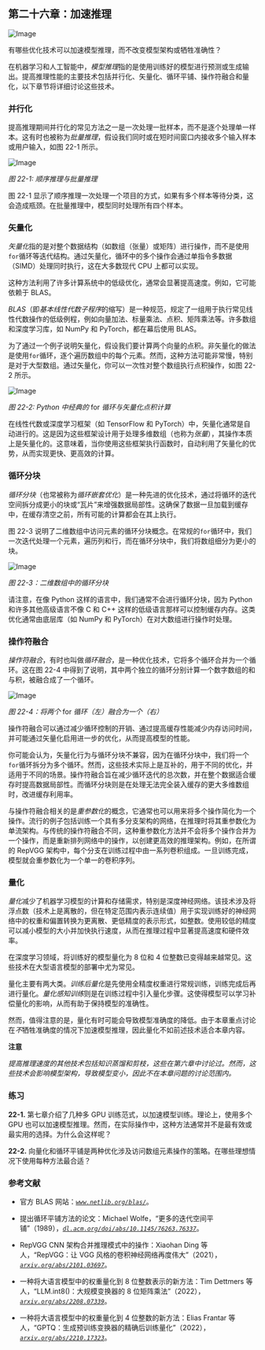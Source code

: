 ## 第二十六章：**加速推理**

![Image](img/common.jpg)

有哪些优化技术可以加速模型推理，而不改变模型架构或牺牲准确性？

在机器学习和人工智能中，*模型推理*指的是使用训练好的模型进行预测或生成输出。提高推理性能的主要技术包括并行化、矢量化、循环平铺、操作符融合和量化，以下章节将详细讨论这些技术。

### **并行化**

提高推理期间并行化的常见方法之一是一次处理一批样本，而不是逐个处理单一样本。这有时也被称为*批量推理*，假设我们同时或在短时间窗口内接收多个输入样本或用户输入，如图 22-1 所示。

![Image](img/22fig01.jpg)

*图 22-1: 顺序推理与批量推理*

图 22-1 显示了顺序推理一次处理一个项目的方式，如果有多个样本等待分类，这会造成瓶颈。在批量推理中，模型同时处理所有四个样本。

### **矢量化**

*矢量化*指的是对整个数据结构（如数组（张量）或矩阵）进行操作，而不是使用`for`循环等迭代结构。通过矢量化，循环中的多个操作会通过单指令多数据（SIMD）处理同时执行，这在大多数现代 CPU 上都可以实现。

这种方法利用了许多计算系统中的低级优化，通常会显著提高速度。例如，它可能依赖于 BLAS。

*BLAS*（即*基本线性代数子程序*的缩写）是一种规范，规定了一组用于执行常见线性代数操作的低级例程，例如向量加法、标量乘法、点积、矩阵乘法等。许多数组和深度学习库，如 NumPy 和 PyTorch，都在幕后使用 BLAS。

为了通过一个例子说明矢量化，假设我们要计算两个向量的点积。非矢量化的做法是使用`for`循环，逐个遍历数组中的每个元素。然而，这种方法可能非常慢，特别是对于大型数组。通过矢量化，你可以一次性对整个数组执行点积操作，如图 22-2 所示。

![Image](img/22fig02.jpg)

*图 22-2: Python 中经典的* for *循环与矢量化点积计算*

在线性代数或深度学习框架（如 TensorFlow 和 PyTorch）中，矢量化通常是自动进行的。这是因为这些框架设计用于处理多维数组（也称为*张量*），其操作本质上是矢量化的。这意味着，当你使用这些框架执行函数时，自动利用了矢量化的优势，从而实现更快、更高效的计算。

### **循环分块**

*循环分块*（也常被称为*循环嵌套优化*）是一种先进的优化技术，通过将循环的迭代空间拆分成更小的块或“瓦片”来增强数据局部性。这确保了数据一旦加载到缓存中，在缓存清空之前，所有可能的计算都会在其上执行。

图 22-3 说明了二维数组中访问元素的循环分块概念。在常规的`for`循环中，我们一次迭代处理一个元素，遍历列和行，而在循环分块中，我们将数组细分为更小的块。

![Image](img/22fig03.jpg)

*图 22-3：二维数组中的循环分块*

请注意，在像 Python 这样的语言中，我们通常不会进行循环分块，因为 Python 和许多其他高级语言不像 C 和 C++ 这样的低级语言那样可以控制缓存内存。这类优化通常由底层库（如 NumPy 和 PyTorch）在对大数组进行操作时处理。

### **操作符融合**

*操作符融合*，有时也叫做*循环融合*，是一种优化技术，它将多个循环合并为一个循环。这在图 22-4 中得到了说明，其中两个独立的循环分别计算一个数字数组的和与积，被融合成了一个循环。

![Image](img/22fig04.jpg)

*图 22-4：将两个* for *循环（左）融合为一个（右）*

操作符融合可以通过减少循环控制的开销、通过提高缓存性能减少内存访问时间，并可能通过矢量化启用进一步的优化，从而提高模型的性能。

你可能会认为，矢量化行为与循环分块不兼容，因为在循环分块中，我们将一个`for`循环拆分为多个循环。然而，这些技术实际上是互补的，用于不同的优化，并适用于不同的场景。操作符融合旨在减少循环迭代的总次数，并在整个数据适合缓存时提高数据局部性。而循环分块则是在处理无法完全装入缓存的更大多维数组时，改进缓存利用率。

与操作符融合相关的是*重参数化*的概念，它通常也可以用来将多个操作简化为一个操作。流行的例子包括训练一个具有多分支架构的网络，在推理时将其重参数化为单流架构。与传统的操作符融合不同，这种重参数化方法并不会将多个操作合并为一个操作，而是重新排列网络中的操作，以创建更高效的推理架构。例如，在所谓的 RepVGG 架构中，每个分支在训练过程中由一系列卷积组成。一旦训练完成，模型就会重参数化为一个单一的卷积序列。

### **量化**

*量化*减少了机器学习模型的计算和存储需求，特别是深度神经网络。该技术涉及将浮点数（技术上是离散的，但在特定范围内表示连续值）用于实现训练好的神经网络中的权重和偏置转换为更离散、更低精度的表示形式，如整数。使用较低的精度可以减小模型的大小并加快执行速度，从而在推理过程中显著提高速度和硬件效率。

在深度学习领域，将训练好的模型量化为 8 位和 4 位整数已变得越来越常见。这些技术在大型语言模型的部署中尤为常见。

量化主要有两大类。*训练后量化*是先使用全精度权重进行常规训练，训练完成后再进行量化。*量化感知训练*则是在训练过程中引入量化步骤。这使得模型可以学习补偿量化的影响，从而有助于保持模型的准确性。

然而，值得注意的是，量化有时可能会导致模型准确度的降低。由于本章重点讨论在*不*牺牲准确度的情况下加速模型推理，因此量化不如前述技术适合本章内容。

**注意**

*提高推理速度的其他技术包括知识蒸馏和剪枝，这些在第六章中讨论过。然而，这些技术会影响模型架构，导致模型变小，因此不在本章问题的讨论范围内。*

### **练习**

**22-1.** 第七章介绍了几种多 GPU 训练范式，以加速模型训练。理论上，使用多个 GPU 也可以加速模型推理。然而，在实际操作中，这种方法通常并不是最有效或最实用的选择。为什么会这样呢？

**22-2.** 向量化和循环平铺是两种优化涉及访问数组元素操作的策略。在哪些理想情况下使用每种方法最合适？

### **参考文献**

+   官方 BLAS 网站：*[`www.netlib.org/blas/`](https://www.netlib.org/blas/)*。

+   提出循环平铺方法的论文：Michael Wolfe，“更多的迭代空间平铺”（1989），*[`dl.acm.org/doi/abs/10.1145/76263.76337`](https://dl.acm.org/doi/abs/10.1145/76263.76337)*。

+   RepVGG CNN 架构合并推理模式中的操作：Xiaohan Ding 等人，“RepVGG：让 VGG 风格的卷积神经网络再度伟大”（2021），*[`arxiv.org/abs/2101.03697`](https://arxiv.org/abs/2101.03697)*。

+   一种将大语言模型中的权重量化到 8 位整数表示的新方法：Tim Dettmers 等人，“LLM.int8()：大规模变换器的 8 位矩阵乘法”（2022），*[`arxiv.org/abs/2208.07339`](https://arxiv.org/abs/2208.07339)*。

+   一种将大语言模型中的权重量化到 4 位整数的新方法：Elias Frantar 等人，“GPTQ：生成预训练变换器的精确后训练量化”（2022），*[`arxiv.org/abs/2210.17323`](https://arxiv.org/abs/2210.17323)*。
